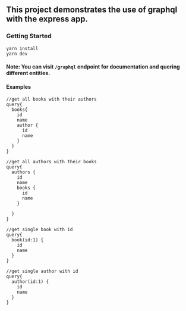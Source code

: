 ## This project demonstrates the use of graphql with the express app.

### Getting Started

```
yarn install
yarn dev

```

#### Note: You can visit `/graphql` endpoint for documentation and quering different entities.

#### Examples

```
//get all books with their authors
query{
  books{
    id
    name
    author {
      id
      name
    }
  }
}
```

```
//get all authors with their books
query{
  authors {
    id
    name
    books {
      id
      name
    }
    
  }
}
```

```
//get single book with id
query{
  book(id:1) {
    id
    name
  }
}
```

```
//get single author with id
query{
  author(id:1) {
    id
    name
  }
}
```